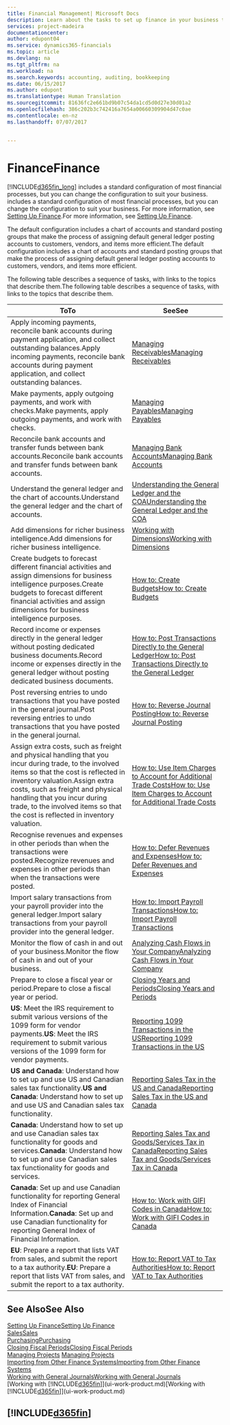 ```yaml
---
title: Financial Management| Microsoft Docs
description: Learn about the tasks to set up finance in your business to suit all your accounting, auditing, or bookkeeping needs.
services: project-madeira
documentationcenter: 
author: edupont04
ms.service: dynamics365-financials
ms.topic: article
ms.devlang: na
ms.tgt_pltfrm: na
ms.workload: na
ms.search.keywords: accounting, auditing, bookkeeping
ms.date: 06/15/2017
ms.author: edupont
ms.translationtype: Human Translation
ms.sourcegitcommit: 81636fc2e661bd9b07c54da1cd5d0d27e30d01a2
ms.openlocfilehash: 386c202b3c742416a7654a00660309904d47c0ae
ms.contentlocale: en-nz
ms.lasthandoff: 07/07/2017


---
```

# <a name="finance"></a><span data-ttu-id="0e9ef-103">Finance</span><span class="sxs-lookup"><span data-stu-id="0e9ef-103">Finance</span></span>
[!INCLUDE[d365fin_long](includes/d365fin_long_md.md)]<span data-ttu-id="0e9ef-104"> includes a standard configuration of most financial processes, but you can change the configuration to suit your business.</span><span class="sxs-lookup"><span data-stu-id="0e9ef-104"> includes a standard configuration of most financial processes, but you can change the configuration to suit your business.</span></span> <span data-ttu-id="0e9ef-105">For more information, see [Setting Up Finance](finance-setup-finance.md).</span><span class="sxs-lookup"><span data-stu-id="0e9ef-105">For more information, see [Setting Up Finance](finance-setup-finance.md).</span></span>

<span data-ttu-id="0e9ef-106">The default configuration includes a chart of accounts and standard posting groups that make the process of assigning default general ledger posting accounts to customers, vendors, and items more efficient.</span><span class="sxs-lookup"><span data-stu-id="0e9ef-106">The default configuration includes a chart of accounts and standard posting groups that make the process of assigning default general ledger posting accounts to customers, vendors, and items more efficient.</span></span>  

<span data-ttu-id="0e9ef-107">The following table describes a sequence of tasks, with links to the topics that describe them.</span><span class="sxs-lookup"><span data-stu-id="0e9ef-107">The following table describes a sequence of tasks, with links to the topics that describe them.</span></span>  

| <span data-ttu-id="0e9ef-108">To</span><span class="sxs-lookup"><span data-stu-id="0e9ef-108">To</span></span> | <span data-ttu-id="0e9ef-109">See</span><span class="sxs-lookup"><span data-stu-id="0e9ef-109">See</span></span> |
| --- | --- |
| <span data-ttu-id="0e9ef-110">Apply incoming payments, reconcile bank accounts during payment application, and collect outstanding balances.</span><span class="sxs-lookup"><span data-stu-id="0e9ef-110">Apply incoming payments, reconcile bank accounts during payment application, and collect outstanding balances.</span></span> |[<span data-ttu-id="0e9ef-111">Managing Receivables</span><span class="sxs-lookup"><span data-stu-id="0e9ef-111">Managing Receivables</span></span>](receivables-manage-receivables.md) |
| <span data-ttu-id="0e9ef-112">Make payments, apply outgoing payments, and work with checks.</span><span class="sxs-lookup"><span data-stu-id="0e9ef-112">Make payments, apply outgoing payments, and work with checks.</span></span> |[<span data-ttu-id="0e9ef-113">Managing Payables</span><span class="sxs-lookup"><span data-stu-id="0e9ef-113">Managing Payables</span></span>](payables-manage-payables.md) |
| <span data-ttu-id="0e9ef-114">Reconcile bank accounts and transfer funds between bank accounts.</span><span class="sxs-lookup"><span data-stu-id="0e9ef-114">Reconcile bank accounts and transfer funds between bank accounts.</span></span> |[<span data-ttu-id="0e9ef-115">Managing Bank Accounts</span><span class="sxs-lookup"><span data-stu-id="0e9ef-115">Managing Bank Accounts</span></span>](bank-manage-bank-accounts.md) |
| <span data-ttu-id="0e9ef-116">Understand the general ledger and the chart of accounts.</span><span class="sxs-lookup"><span data-stu-id="0e9ef-116">Understand the general ledger and the chart of accounts.</span></span> |[<span data-ttu-id="0e9ef-117">Understanding the General Ledger and the COA</span><span class="sxs-lookup"><span data-stu-id="0e9ef-117">Understanding the General Ledger and the COA</span></span>](finance-general-ledger.md) |
| <span data-ttu-id="0e9ef-118">Add dimensions for richer business intelligence.</span><span class="sxs-lookup"><span data-stu-id="0e9ef-118">Add dimensions for richer business intelligence.</span></span> |[<span data-ttu-id="0e9ef-119">Working with Dimensions</span><span class="sxs-lookup"><span data-stu-id="0e9ef-119">Working with Dimensions</span></span>](finance-dimensions.md) |
| <span data-ttu-id="0e9ef-120">Create budgets to forecast different financial activities and assign dimensions for business intelligence purposes.</span><span class="sxs-lookup"><span data-stu-id="0e9ef-120">Create budgets to forecast different financial activities and assign dimensions for business intelligence purposes.</span></span> |[<span data-ttu-id="0e9ef-121">How to: Create Budgets</span><span class="sxs-lookup"><span data-stu-id="0e9ef-121">How to: Create Budgets</span></span>](finance-how-create-budgets.md) |
|<span data-ttu-id="0e9ef-122">Record income or expenses directly in the general ledger without posting dedicated business documents.</span><span class="sxs-lookup"><span data-stu-id="0e9ef-122">Record income or expenses directly in the general ledger without posting dedicated business documents.</span></span>|[<span data-ttu-id="0e9ef-123">How to: Post Transactions Directly to the General Ledger</span><span class="sxs-lookup"><span data-stu-id="0e9ef-123">How to: Post Transactions Directly to the General Ledger</span></span>](finance-how-post-transactions-directly.md)|
|<span data-ttu-id="0e9ef-124">Post reversing entries to undo transactions that you have posted in the general journal.</span><span class="sxs-lookup"><span data-stu-id="0e9ef-124">Post reversing entries to undo transactions that you have posted in the general journal.</span></span> |[<span data-ttu-id="0e9ef-125">How to: Reverse Journal Posting</span><span class="sxs-lookup"><span data-stu-id="0e9ef-125">How to: Reverse Journal Posting</span></span>](finance-how-reverse-journal-posting.md)|
| <span data-ttu-id="0e9ef-126">Assign extra costs, such as freight and physical handling that you incur during trade, to the involved items so that the cost is reflected in inventory valuation.</span><span class="sxs-lookup"><span data-stu-id="0e9ef-126">Assign extra costs, such as freight and physical handling that you incur during trade, to the involved items so that the cost is reflected in inventory valuation.</span></span> |[<span data-ttu-id="0e9ef-127">How to: Use Item Charges to Account for Additional Trade Costs</span><span class="sxs-lookup"><span data-stu-id="0e9ef-127">How to: Use Item Charges to Account for Additional Trade Costs</span></span>](payables-how-assign-item-charges.md) |
| <span data-ttu-id="0e9ef-128">Recognise revenues and expenses in other periods than when the transactions were posted.</span><span class="sxs-lookup"><span data-stu-id="0e9ef-128">Recognize revenues and expenses in other periods than when the transactions were posted.</span></span> |[<span data-ttu-id="0e9ef-129">How to: Defer Revenues and Expenses</span><span class="sxs-lookup"><span data-stu-id="0e9ef-129">How to: Defer Revenues and Expenses</span></span>](finance-how-defer-revenue-expenses.md) |
| <span data-ttu-id="0e9ef-130">Import salary transactions from your payroll provider into the general ledger.</span><span class="sxs-lookup"><span data-stu-id="0e9ef-130">Import salary transactions from your payroll provider into the general ledger.</span></span> |[<span data-ttu-id="0e9ef-131">How to: Import Payroll Transactions</span><span class="sxs-lookup"><span data-stu-id="0e9ef-131">How to: Import Payroll Transactions</span></span>](finance-how-import-payroll-transactions.md) |
| <span data-ttu-id="0e9ef-132">Monitor the flow of cash in and out of your business.</span><span class="sxs-lookup"><span data-stu-id="0e9ef-132">Monitor the flow of cash in and out of your business.</span></span> |[<span data-ttu-id="0e9ef-133">Analyzing Cash Flows in Your Company</span><span class="sxs-lookup"><span data-stu-id="0e9ef-133">Analyzing Cash Flows in Your Company</span></span>](finance-analyze-cash-flow.md) |
| <span data-ttu-id="0e9ef-134">Prepare to close a fiscal year or period.</span><span class="sxs-lookup"><span data-stu-id="0e9ef-134">Prepare to close a fiscal year or period.</span></span> |[<span data-ttu-id="0e9ef-135">Closing Years and Periods</span><span class="sxs-lookup"><span data-stu-id="0e9ef-135">Closing Years and Periods</span></span>](year-close-years-periods.md) |
|<span data-ttu-id="0e9ef-136">**US**: Meet the IRS requirement to submit various versions of the 1099 form for vendor payments.</span><span class="sxs-lookup"><span data-stu-id="0e9ef-136">**US**: Meet the IRS requirement to submit various versions of the 1099 form for vendor payments.</span></span>|[<span data-ttu-id="0e9ef-137">Reporting 1099 Transactions in the US</span><span class="sxs-lookup"><span data-stu-id="0e9ef-137">Reporting 1099 Transactions in the US</span></span>](us-finance-tax-1099.md)|
|<span data-ttu-id="0e9ef-138">**US and Canada**: Understand how to set up and use US and Canadian sales tax functionality.</span><span class="sxs-lookup"><span data-stu-id="0e9ef-138">**US and Canada**: Understand how to set up and use US and Canadian sales tax functionality.</span></span>|[<span data-ttu-id="0e9ef-139">Reporting Sales Tax in the US and Canada</span><span class="sxs-lookup"><span data-stu-id="0e9ef-139">Reporting Sales Tax in the US and Canada</span></span>](us-finance-sales-tax.md)|
|<span data-ttu-id="0e9ef-140">**Canada**: Understand how to set up and use Canadian sales tax functionality for goods and services.</span><span class="sxs-lookup"><span data-stu-id="0e9ef-140">**Canada**: Understand how to set up and use Canadian sales tax functionality for goods and services.</span></span>|[<span data-ttu-id="0e9ef-141">Reporting Sales Tax and Goods/Services Tax in Canada</span><span class="sxs-lookup"><span data-stu-id="0e9ef-141">Reporting Sales Tax and Goods/Services Tax in Canada</span></span>](ca-finance-tax.md)|
|<span data-ttu-id="0e9ef-142">**Canada**: Set up and use Canadian functionality for reporting General Index of Financial Information.</span><span class="sxs-lookup"><span data-stu-id="0e9ef-142">**Canada**: Set up and use Canadian functionality for reporting General Index of Financial Information.</span></span>| [<span data-ttu-id="0e9ef-143">How to: Work with GIFI Codes in Canada</span><span class="sxs-lookup"><span data-stu-id="0e9ef-143">How to: Work with GIFI Codes in Canada</span></span>](ca-finance-work-gifi-codes.md)
|<span data-ttu-id="0e9ef-144">**EU**: Prepare a report that lists VAT from sales, and submit the report to a tax authority.</span><span class="sxs-lookup"><span data-stu-id="0e9ef-144">**EU**: Prepare a report that lists VAT from sales, and submit the report to a tax authority.</span></span> | [<span data-ttu-id="0e9ef-145">How to: Report VAT to Tax Authorities</span><span class="sxs-lookup"><span data-stu-id="0e9ef-145">How to: Report VAT to Tax Authorities</span></span>](finance-how-report-vat.md)|

## <a name="see-also"></a><span data-ttu-id="0e9ef-146">See Also</span><span class="sxs-lookup"><span data-stu-id="0e9ef-146">See Also</span></span>
[<span data-ttu-id="0e9ef-147">Setting Up Finance</span><span class="sxs-lookup"><span data-stu-id="0e9ef-147">Setting Up Finance</span></span>](finance-setup-finance.md)  
[<span data-ttu-id="0e9ef-148">Sales</span><span class="sxs-lookup"><span data-stu-id="0e9ef-148">Sales</span></span>](sales-manage-sales.md)  
[<span data-ttu-id="0e9ef-149">Purchasing</span><span class="sxs-lookup"><span data-stu-id="0e9ef-149">Purchasing</span></span>](purchasing-manage-purchasing.md)  
[<span data-ttu-id="0e9ef-150">Closing Fiscal Periods</span><span class="sxs-lookup"><span data-stu-id="0e9ef-150">Closing Fiscal Periods</span></span>](year-close-years-periods.md)  
<span data-ttu-id="0e9ef-151">[Managing Projects](projects-manage-projects.md)  </span><span class="sxs-lookup"><span data-stu-id="0e9ef-151">[Managing Projects](projects-manage-projects.md)  </span></span>  
[<span data-ttu-id="0e9ef-152">Importing from Other Finance Systems</span><span class="sxs-lookup"><span data-stu-id="0e9ef-152">Importing from Other Finance Systems</span></span>](upload-data.md)  
[<span data-ttu-id="0e9ef-153">Working with General Journals</span><span class="sxs-lookup"><span data-stu-id="0e9ef-153">Working with General Journals</span></span>](ui-work-general-journals.md)  
<span data-ttu-id="0e9ef-154">[Working with [!INCLUDE[d365fin](includes/d365fin_md.md)]](ui-work-product.md)</span><span class="sxs-lookup"><span data-stu-id="0e9ef-154">[Working with [!INCLUDE[d365fin](includes/d365fin_md.md)]](ui-work-product.md)</span></span>  

## [!INCLUDE[d365fin](includes/free_trial_md.md)]

